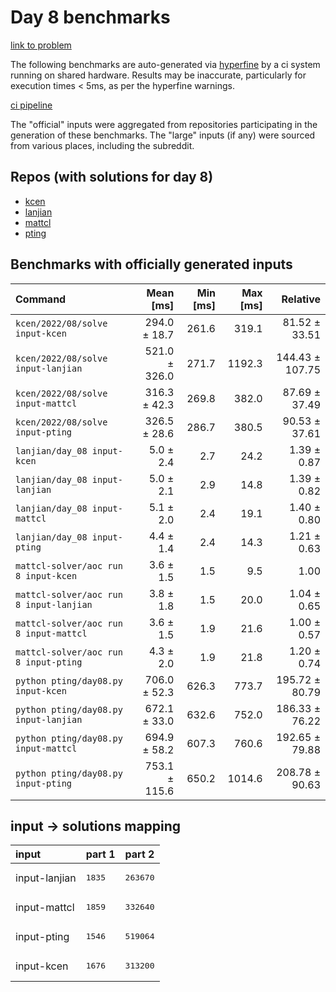# Day 8 benchmarks

[link to problem](http://adventofcode.com/2022/day/8)

The following benchmarks are auto-generated via [hyperfine](https://github.com/sharkdp/hyperfine) by a ci system running on shared hardware. Results may be inaccurate, particularly for execution times < 5ms, as per the hyperfine warnings.

[ci pipeline](http://ci.papercode.net:8080/teams/aoc2022/pipelines/aoc-compare-2022)

The "official" inputs were aggregated from repositories participating in the generation of these benchmarks. The "large" inputs (if any) were sourced from various places, including the subreddit.

## Repos (with solutions for day 8)


- [kcen](https://github.com/kcen/AdventOfCode)
- [lanjian](https://github.com/LanJian/aoc-2022)
- [mattcl](https://github.com/mattcl/aoc2022)
- [pting](https://github.com/pting/aoc2022)

## Benchmarks with officially generated inputs
| Command | Mean [ms] | Min [ms] | Max [ms] | Relative |
|:---|---:|---:|---:|---:|
| `kcen/2022/08/solve input-kcen` | 294.0 ± 18.7 | 261.6 | 319.1 | 81.52 ± 33.51 |
| `kcen/2022/08/solve input-lanjian` | 521.0 ± 326.0 | 271.7 | 1192.3 | 144.43 ± 107.75 |
| `kcen/2022/08/solve input-mattcl` | 316.3 ± 42.3 | 269.8 | 382.0 | 87.69 ± 37.49 |
| `kcen/2022/08/solve input-pting` | 326.5 ± 28.6 | 286.7 | 380.5 | 90.53 ± 37.61 |
| `lanjian/day_08 input-kcen` | 5.0 ± 2.4 | 2.7 | 24.2 | 1.39 ± 0.87 |
| `lanjian/day_08 input-lanjian` | 5.0 ± 2.1 | 2.9 | 14.8 | 1.39 ± 0.82 |
| `lanjian/day_08 input-mattcl` | 5.1 ± 2.0 | 2.4 | 19.1 | 1.40 ± 0.80 |
| `lanjian/day_08 input-pting` | 4.4 ± 1.4 | 2.4 | 14.3 | 1.21 ± 0.63 |
| `mattcl-solver/aoc run 8 input-kcen` | 3.6 ± 1.5 | 1.5 | 9.5 | 1.00 |
| `mattcl-solver/aoc run 8 input-lanjian` | 3.8 ± 1.8 | 1.5 | 20.0 | 1.04 ± 0.65 |
| `mattcl-solver/aoc run 8 input-mattcl` | 3.6 ± 1.5 | 1.9 | 21.6 | 1.00 ± 0.57 |
| `mattcl-solver/aoc run 8 input-pting` | 4.3 ± 2.0 | 1.9 | 21.8 | 1.20 ± 0.74 |
| `python pting/day08.py input-kcen` | 706.0 ± 52.3 | 626.3 | 773.7 | 195.72 ± 80.79 |
| `python pting/day08.py input-lanjian` | 672.1 ± 33.0 | 632.6 | 752.0 | 186.33 ± 76.22 |
| `python pting/day08.py input-mattcl` | 694.9 ± 58.2 | 607.3 | 760.6 | 192.65 ± 79.88 |
| `python pting/day08.py input-pting` | 753.1 ± 115.6 | 650.2 | 1014.6 | 208.78 ± 90.63 |

## input -> solutions mapping
|input|part 1|part 2|
|:---|:---|:---|
|input-lanjian|<pre>1835</pre>|<pre>263670</pre>|
|input-mattcl|<pre>1859</pre>|<pre>332640</pre>|
|input-pting|<pre>1546</pre>|<pre>519064</pre>|
|input-kcen|<pre>1676</pre>|<pre>313200</pre>|
